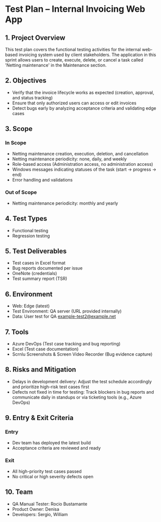 # Test Plan – Internal Invoicing Web App

## 1. Project Overview
This test plan covers the functional testing activities for the internal web-based invoicing system used by client stakeholders. The application in this sprint allows users to create, execute, delete, or cancel a task called 'Netting maintenance' in the Maintenance section.

## 2. Objectives
- Verify that the invoice lifecycle works as expected (creation, approval, and status tracking)
- Ensure that only authorized users can access or edit invoices
- Detect bugs early by analyzing acceptance criteria and validating edge cases

## 3. Scope
### In Scope
- Netting maintenance creation, execution, deletion, and cancellation
- Netting maintenance periodicity: none, daily, and weekly
- Role-based access (Administration access, no administration access)
- Windows messages indicating statuses of the task (start → progress → end)
- Error handling and validations

### Out of Scope
- Netting maintenance periodicity: monthly and yearly

## 4. Test Types
- Functional testing
- Regression testing
  
## 5. Test Deliverables
- Test cases in Excel format
- Bug reports documented per issue
- OneNote (credentials)
- Test summary report (TSR)

## 6. Environment
- Web: Edge (latest)
- Test Environment: QA server (URL provided internally)
- Data: User test for QA example-test2@example.net

## 7. Tools
- Azure DevOps (Test case tracking and bug reporting)
- Excel (Test case documentation)
- Scrnlu Screenshots & Screen Video Recorder (Bug evidence capture)
## 8. Risks and Mitigation
- Delays in development delivery: Adjust the test schedule accordingly and prioritize high-risk test cases first
- Defects not fixed in time for testing: Track blockers in bug reports and communicate daily in standups or via ticketing tools (e.g., Azure DevOps)

## 9. Entry & Exit Criteria
### Entry
- Dev team has deployed the latest build
- Acceptance criteria are reviewed and ready

### Exit
- All high-priority test cases passed
- No critical or high severity defects open

## 10. Team
- QA Manual Tester: Rocio Bustamante
- Product Owner: Denisa
- Developers: Sergio, William
